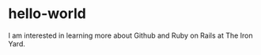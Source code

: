 hello-world
===========


I am interested in learning more about Github and Ruby on Rails at The Iron Yard.
